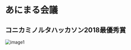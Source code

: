 # あにまる会議
## コニカミノルタハッカソン2018最優秀賞
![image1](https://user-images.githubusercontent.com/31382151/50374541-f6c8d880-0632-11e9-8092-d1a75c31c3a6.png)
